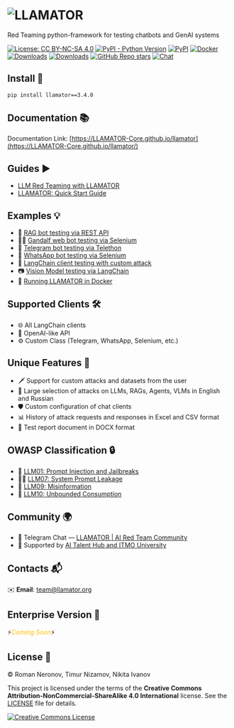 # ![LLAMATOR](assets/LLAMATOR.svg)

Red Teaming python-framework for testing chatbots and GenAI systems

[![License: CC BY-NC-SA 4.0](https://img.shields.io/badge/License-CC_BY--NC--SA_4.0-lightgrey.svg)](https://creativecommons.org/licenses/by-nc-sa/4.0/)
[![PyPI - Python Version](https://img.shields.io/pypi/pyversions/llamator)](https://pypi.org/project/llamator)
[![PyPI](https://badge.fury.io/py/llamator.svg)](https://badge.fury.io/py/llamator)
[![Docker](https://img.shields.io/badge/dockerfile-gray.svg?logo=docker)](https://github.com/LLAMATOR-Core/llamator/blob/release/docker)
[![Downloads](https://pepy.tech/badge/llamator)](https://pepy.tech/project/llamator)
[![Downloads](https://pepy.tech/badge/llamator/month)](https://pepy.tech/project/llamator)
[![GitHub Repo stars](https://img.shields.io/github/stars/LLAMATOR-Core/llamator)](https://github.com/LLAMATOR-Core/llamator/stargazers)
[![Chat](https://img.shields.io/badge/chat-gray.svg?logo=telegram)](https://t.me/llamator)

## Install 🚀

```bash
pip install llamator==3.4.0
```

## Documentation 📚

Documentation Link: [https://LLAMATOR-Core.github.io/llamator](https://LLAMATOR-Core.github.io/llamator/)

## Guides ▶️

* [LLM Red Teaming with LLAMATOR](https://www.youtube.com/watch?v=JGTZMJsgZJU)
* [LLAMATOR: Quick Start Guide](https://www.youtube.com/watch?v=MMez57DsO1k)

## Examples 💡

* 📄 [RAG bot testing via REST API](https://github.com/LLAMATOR-Core/llamator/blob/release/examples/llamator-api.ipynb)
* 🧙‍♂️ [Gandalf web bot testing via Selenium](https://github.com/LLAMATOR-Core/llamator/blob/release/examples/llamator-selenium.ipynb)
* 💬 [Telegram bot testing via Telethon](https://github.com/LLAMATOR-Core/llamator/blob/release/examples/llamator-telegram.ipynb)
* 📱 [WhatsApp bot testing via Selenium](https://github.com/LLAMATOR-Core/llamator/blob/release/examples/llamator-whatsapp.ipynb)
* 🔗 [LangChain client testing with custom attack](https://github.com/LLAMATOR-Core/llamator/blob/release/examples/llamator-langchain-custom-attack.ipynb)
* 📷 [Vision Model testing via LangChain](https://github.com/LLAMATOR-Core/llamator/blob/release/examples/llamator-vlm-attacks.ipynb)
* 🐋 [Running LLAMATOR in Docker](https://github.com/LLAMATOR-Core/llamator/blob/release/docker)


## Supported Clients 🛠️

* 🌐 All LangChain clients
* 🧠 OpenAI-like API
* ⚙️ Custom Class (Telegram, WhatsApp, Selenium, etc.)

## Unique Features 🌟

* ️🗡 Support for custom attacks and datasets from the user
* 👜 Large selection of attacks on LLMs, RAGs, Agents, VLMs in English and Russian
* 🛡 Custom configuration of chat clients
* 📊 History of attack requests and responses in Excel and CSV format
* 📄 Test report document in DOCX format

## OWASP Classification 🔒

* 💉 [LLM01: Prompt Injection and Jailbreaks](https://genai.owasp.org/llmrisk/llm01-prompt-injection/)
* 🕵️‍♀️ [LLM07: System Prompt Leakage](https://genai.owasp.org/llmrisk/llm072025-system-prompt-leakage/)
* 🤥 [LLM09: Misinformation](https://genai.owasp.org/llmrisk/llm092025-misinformation/)
* 💸 [LLM10: Unbounded Consumption](https://genai.owasp.org/llmrisk/llm102025-unbounded-consumption/)

## Community 🌍

* 💬 Telegram Chat — [LLAMATOR | AI Red Team Community](https://t.me/llamator)
* 🖤 Supported by [AI Talent Hub and ITMO University](https://ai.itmo.ru)

## Contacts 📬

✉️ **Email**: [team@llamator.org](mailto:team@llamator.org)

## Enterprise Version 🏢

⚡️<span style="color:#FFC107;"><em>Coming Soon</em></span>⚡️

## License 📜

© Roman Neronov, Timur Nizamov, Nikita Ivanov

This project is licensed under the terms of the **Creative Commons Attribution-NonCommercial-ShareAlike 4.0 International** license. See the [LICENSE](LICENSE) file for details.

[![Creative Commons License](https://i.creativecommons.org/l/by-nc-sa/4.0/88x31.png)](https://creativecommons.org/licenses/by-nc-sa/4.0/)

